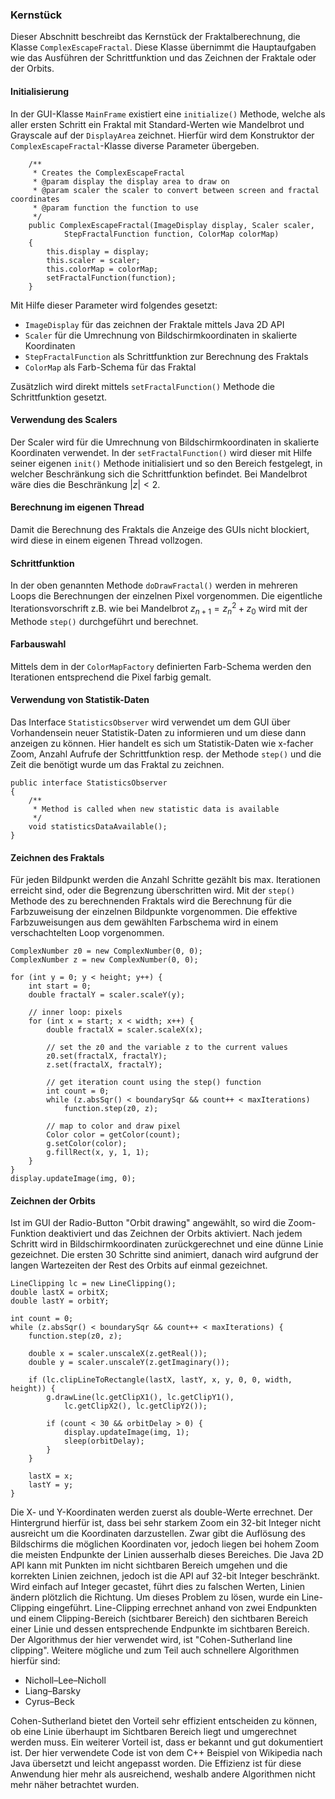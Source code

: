 ### Kernstück ###

Dieser Abschnitt beschreibt das Kernstück der Fraktalberechnung, die Klasse
`ComplexEscapeFractal`. Diese Klasse übernimmt die Hauptaufgaben wie 
das Ausführen der Schrittfunktion und das Zeichnen der Fraktale oder der Orbits.


#### Initialisierung ####

In der GUI-Klasse `MainFrame` existiert eine `initialize()` Methode, welche als aller 
ersten Schritt ein Fraktal mit Standard-Werten wie Mandelbrot und Grayscale auf der 
`DisplayArea` zeichnet. Hierfür wird dem Konstruktor der `ComplexEscapeFractal`-Klasse 
diverse Parameter übergeben.

~~~~~~~~ {.Java}
	/**
	 * Creates the ComplexEscapeFractal
	 * @param display the display area to draw on
	 * @param scaler the scaler to convert between screen and fractal coordinates
	 * @param function the function to use
	 */
	public ComplexEscapeFractal(ImageDisplay display, Scaler scaler,
			StepFractalFunction function, ColorMap colorMap)
	{
		this.display = display;
		this.scaler = scaler;
		this.colorMap = colorMap;
		setFractalFunction(function);
	}
~~~~~~~~

Mit Hilfe dieser Parameter wird folgendes gesetzt:

* `ImageDisplay` für das zeichnen der Fraktale mittels Java 2D API
* `Scaler` für die Umrechnung von Bildschirmkoordinaten in skalierte 
  Koordinaten
* `StepFractalFunction` als Schrittfunktion zur Berechnung des Fraktals
* `ColorMap` als Farb-Schema für das Fraktal

Zusätzlich wird direkt mittels `setFractalFunction()` Methode die Schrittfunktion gesetzt.


#### Verwendung des Scalers ####

Der Scaler wird für die Umrechnung von Bildschirmkoordinaten in skalierte Koordinaten 
verwendet. In der `setFractalFunction()` wird dieser mit Hilfe seiner eigenen `init()` 
Methode initialisiert und so den Bereich festgelegt, in welcher Beschränkung sich die 
Schrittfunktion befindet. Bei Mandelbrot wäre dies die Beschränkung $|z| < 2$.


#### Berechnung im eigenen Thread ####

Damit die Berechnung des Fraktals die Anzeige des GUIs nicht blockiert, wird diese in 
einem eigenen Thread vollzogen.


#### Schrittfunktion ####

In der oben genannten Methode `doDrawFractal()` werden in mehreren Loops die Berechnungen 
der einzelnen Pixel vorgenommen. Die eigentliche Iterationsvorschrift z.B. wie bei 
Mandelbrot $z_{n+1} = z_n^2 + z_0$ wird mit der Methode `step()` durchgeführt und berechnet.


#### Farbauswahl ####

Mittels dem in der `ColorMapFactory` definierten Farb-Schema werden den Iterationen 
entsprechend die Pixel farbig gemalt.


#### Verwendung von Statistik-Daten ####

Das Interface `StatisticsObserver` wird verwendet um dem GUI über Vorhandensein neuer 
Statistik-Daten zu informieren und um diese dann anzeigen zu können. Hier handelt es 
sich um Statistik-Daten wie x-facher Zoom, Anzahl Aufrufe der Schrittfunktion resp. 
der Methode `step()` und die Zeit die benötigt wurde um das Fraktal zu zeichnen.

~~~~~~~~ {.Java}
public interface StatisticsObserver
{
	/**
	 * Method is called when new statistic data is available
	 */
	void statisticsDataAvailable();
}
~~~~~~~~


#### Zeichnen des Fraktals ####

Für jeden Bildpunkt werden die Anzahl Schritte gezählt bis max. Iterationen erreicht sind, 
oder die Begrenzung überschritten wird. Mit der `step()` Methode des zu berechnenden 
Fraktals wird die Berechnung für die Farbzuweisung der einzelnen Bildpunkte vorgenommen. 
Die effektive Farbzuweisungen aus dem gewählten Farbschema wird in einem verschachtelten Loop 
vorgenommen.

~~~~~~~~ {.Java}
ComplexNumber z0 = new ComplexNumber(0, 0);
ComplexNumber z = new ComplexNumber(0, 0);

for (int y = 0; y < height; y++) {
	int start = 0;
	double fractalY = scaler.scaleY(y);

	// inner loop: pixels
	for (int x = start; x < width; x++) {
		double fractalX = scaler.scaleX(x);

		// set the z0 and the variable z to the current values
		z0.set(fractalX, fractalY);
		z.set(fractalX, fractalY);

		// get iteration count using the step() function
		int count = 0;
		while (z.absSqr() < boundarySqr && count++ < maxIterations)
			function.step(z0, z);

		// map to color and draw pixel
		Color color = getColor(count);
		g.setColor(color);
		g.fillRect(x, y, 1, 1);
	}
}
display.updateImage(img, 0);
~~~~~~~~


#### Zeichnen der Orbits ####

Ist im GUI der Radio-Button "Orbit drawing" angewählt, so wird die Zoom-Funktion 
deaktiviert und das Zeichnen der Orbits aktiviert. Nach jedem Schritt 
wird in Bildschirmkoordinaten zurückgerechnet und eine dünne Linie gezeichnet. 
Die ersten 30 Schritte sind animiert, danach wird aufgrund der langen Wartezeiten 
der Rest des Orbits auf einmal gezeichnet.

~~~~~~~~ {.Java}
LineClipping lc = new LineClipping();
double lastX = orbitX;
double lastY = orbitY;

int count = 0;
while (z.absSqr() < boundarySqr && count++ < maxIterations) {
	function.step(z0, z);

	double x = scaler.unscaleX(z.getReal());
	double y = scaler.unscaleY(z.getImaginary());

	if (lc.clipLineToRectangle(lastX, lastY, x, y, 0, 0, width, height)) {
		g.drawLine(lc.getClipX1(), lc.getClipY1(),
			lc.getClipX2(), lc.getClipY2());

		if (count < 30 && orbitDelay > 0) {
			display.updateImage(img, 1);
			sleep(orbitDelay);
		}
	}

	lastX = x;
	lastY = y;
}
~~~~~~~~

Die X- und Y-Koordinaten werden zuerst als double-Werte errechnet.  Der
Hintergrund hierfür ist, dass bei sehr starkem Zoom ein 32-bit Integer nicht
ausreicht um die Koordinaten darzustellen. Zwar gibt die Auflösung des
Bildschirms die möglichen Koordinaten vor, jedoch liegen bei hohem Zoom die
meisten Endpunkte der Linien ausserhalb dieses Bereiches. Die Java 2D API kann
mit Punkten im nicht sichtbaren Bereich umgehen und die korrekten Linien
zeichnen, jedoch ist die API auf 32-bit Integer beschränkt. Wird einfach auf
Integer gecastet, führt dies zu falschen Werten, Linien ändern plötzlich die
Richtung. Um dieses Problem zu lösen, wurde ein Line-Clipping eingeführt.
Line-Clipping errechnet anhand von zwei Endpunkten und einem Clipping-Bereich
(sichtbarer Bereich) den sichtbaren Bereich einer Linie und dessen entsprechende
Endpunkte im sichtbaren Bereich. Der Algorithmus der hier verwendet wird, ist
"Cohen-Sutherland line clipping".  Weitere mögliche und zum Teil auch schnellere
Algorithmen hierfür sind:

* Nicholl–Lee–Nicholl
* Liang–Barsky
* Cyrus–Beck

Cohen-Sutherland bietet den Vorteil sehr effizient entscheiden zu können, ob
eine Linie überhaupt im Sichtbaren Bereich liegt und umgerechnet werden muss.
Ein weiterer Vorteil ist, dass er bekannt und gut dokumentiert ist. Der hier
verwendete Code ist von dem C++ Beispiel von Wikipedia nach Java übersetzt und
leicht angepasst worden. Die Effizienz ist für diese Anwendung hier mehr als
ausreichend, weshalb andere Algorithmen nicht mehr näher betrachtet wurden.


